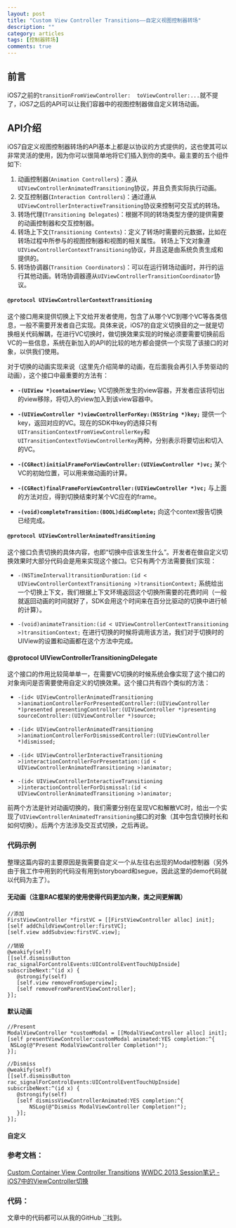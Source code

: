 ```yaml
---
layout: post
title: "Custom View Controller Transitions——自定义视图控制器转场"
description: ""
category: articles
tags: [控制器转场]
comments: true
---
```


## 前言
iOS7之前的`transitionFromViewController:  toViewController:...`就不提了，iOS7之后的API可以让我们容器中的视图控制器做自定义转场动画。

## API介绍

iOS7自定义视图控制器转场的API基本上都是以协议的方式提供的，这也使其可以非常灵活的使用，因为你可以很简单地将它们插入到你的类中。最主要的五个组件如下:

1. 动画控制器(`Animation Controllers`)：遵从`UIViewControllerAnimatedTransitioning`协议，并且负责实际执行动画。
2. 交互控制器(`Interaction Controllers`)：通过遵从`UIViewControllerInteractiveTransitioning`协议来控制可交互式的转场。
3. 转场代理(`Transitioning Delegates`)：根据不同的转场类型方便的提供需要的动画控制器和交互控制器。
4. 转场上下文(`Transitioning Contexts`)：定义了转场时需要的元数据，比如在转场过程中所参与的视图控制器和视图的相关属性。 转场上下文对象遵`UIViewControllerContextTransitioning`协议，并且这是由系统负责生成和提供的。
5. 转场协调器(`Transition Coordinators`)：可以在运行转场动画时，并行的运行其他动画。转场协调器遵从`UIViewControllerTransitionCoordinator`协议。

#### `@protocol UIViewControllerContextTransitioning`

这个接口用来提供切换上下文给开发者使用，包含了从哪个VC到哪个VC等各类信息，一般不需要开发者自己实现。具体来说，iOS7的自定义切换目的之一就是切换相关代码解耦，在进行VC切换时，做切换效果实现的时候必须要需要切换前后VC的一些信息，系统在新加入的API的比较的地方都会提供一个实现了该接口的对象，以供我们使用。

对于切换的动画实现来说（这里先介绍简单的动画，在后面我会再引入手势驱动的动画），这个接口中最重要的方法有：

- **`-(UIView *)containerView;`** VC切换所发生的view容器，开发者应该将切出的view移除，将切入的view加入到该view容器中。

- **`-(UIViewController *)viewControllerForKey:(NSString *)key;`** 提供一个key，返回对应的VC。现在的SDK中key的选择只有`UITransitionContextFromViewControllerKey`和`UITransitionContextToViewControllerKey`两种，分别表示将要切出和切入的VC。

- **`-(CGRect)initialFrameForViewController:(UIViewController *)vc;`** 某个VC的初始位置，可以用来做动画的计算。

- **`-(CGRect)finalFrameForViewController:(UIViewController *)vc;`** 与上面的方法对应，得到切换结束时某个VC应在的frame。

- **`-(void)completeTransition:(BOOL)didComplete;`** 向这个context报告切换已经完成。

#### `@protocol UIViewControllerAnimatedTransitioning`

这个接口负责切换的具体内容，也即“切换中应该发生什么”。开发者在做自定义切换效果时大部分代码会是用来实现这个接口。它只有两个方法需要我们实现：

- `-(NSTimeInterval)transitionDuration:(id < UIViewControllerContextTransitioning >)transitionContext;` 系统给出一个切换上下文，我们根据上下文环境返回这个切换所需要的花费时间（一般就返回动画的时间就好了，SDK会用这个时间来在百分比驱动的切换中进行帧的计算）。

- `-(void)animateTransition:(id < UIViewControllerContextTransitioning >)transitionContext;` 在进行切换的时候将调用该方法，我们对于切换时的UIView的设置和动画都在这个方法中完成。

#### @protocol UIViewControllerTransitioningDelegate

这个接口的作用比较简单单一，在需要VC切换的时候系统会像实现了这个接口的对象询问是否需要使用自定义的切换效果。这个接口共有四个类似的方法：

- `-(id< UIViewControllerAnimatedTransitioning >)animationControllerForPresentedController:(UIViewController *)presented presentingController:(UIViewController *)presenting sourceController:(UIViewController *)source;`

- `-(id< UIViewControllerAnimatedTransitioning >)animationControllerForDismissedController:(UIViewController *)dismissed;`

- `-(id< UIViewControllerInteractiveTransitioning >)interactionControllerForPresentation:(id < UIViewControllerAnimatedTransitioning >)animator;`

- `-(id< UIViewControllerInteractiveTransitioning >)interactionControllerForDismissal:(id < UIViewControllerAnimatedTransitioning >)animator;`

前两个方法是针对动画切换的，我们需要分别在呈现VC和解散VC时，给出一个实现了`UIViewControllerAnimatedTransitioning`接口的对象（其中包含切换时长和如何切换）。后两个方法涉及交互式切换，之后再说。

### 代码示例

整理这篇内容的主要原因是我需要自定义一个从左往右出现的Modal控制器（另外由于我工作中用到的代码没有用到storyboard和segue，因此这里的demo代码就以代码为主了）。

#### 无动画（注意RAC框架的使用使得代码更加内聚，类之间更解耦）

```objc
//添加
FirstViewController *firstVC = [[FirstViewController alloc] init];
[self addChildViewController:firstVC];
[self.view addSubview:firstVC.view];

//销毁
@weakify(self)
[[self.dismissButton rac_signalForControlEvents:UIControlEventTouchUpInside] subscribeNext:^(id x) {
   @strongify(self)
   [self.view removeFromSuperview];
   [self removeFromParentViewController];
}];
```

#### 默认动画

```objc
//Present
ModalViewController *customModal = [[ModalViewController alloc] init];
[self presentViewController:customModal animated:YES completion:^{
 NSLog(@"Present ModalViewController Completion!");
}];

//Dismiss
@weakify(self)
[[self.dismissButton rac_signalForControlEvents:UIControlEventTouchUpInside] subscribeNext:^(id x) {
   @strongify(self)
   [self dismissViewControllerAnimated:YES completion:^{
       NSLog(@"Dismiss ModalViewController Completion!");
   }];
}];
```

#### 自定义





### 参考文档：
[Custom Container View Controller Transitions](http://www.objc.io/issue-12/custom-container-view-controller-transitions.html)
[WWDC 2013 Session笔记 - iOS7中的ViewController切换](https://onevcat.com/2013/10/vc-transition-in-ios7/)

### 代码：
文章中的代码都可以从我的GitHub [``]()找到。



